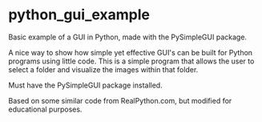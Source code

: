 # python_gui_example

Basic example of a GUI in Python, made with the PySimpleGUI package.

A nice way to show how simple yet effective GUI's can be built for Python programs using little code.
This is a simple program that allows the user to select a folder and visualize the images within that folder.

Must have the PySimpleGUI package installed.

Based on some similar code from RealPython.com, but modified for educational purposes.
